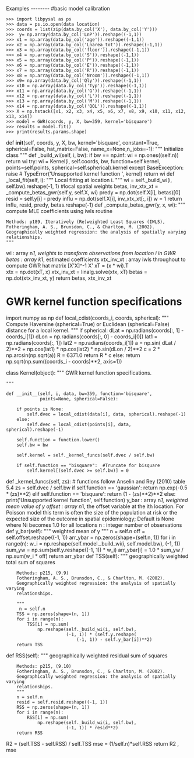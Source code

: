 Examples
    --------
    #basic model calibration

    >>> import libpysal as ps
    >>> data = ps.io.open(data location)
    >>> coords = list(zip(data.by_col('X'), data.by_col('Y')))
    >>>  y= np.array(data.by_col('LnP')).reshape((-1,1))
    >>> x1 = np.array(data.by_col('age')).reshape((-1,1))
    >>> x2 = np.array(data.by_col('Lnarea_tot')).reshape((-1,1))
    >>> x3 = np.array(data.by_col('floor')).reshape((-1,1))
    >>> x4 = np.array(data.by_col('S')).reshape((-1,1))
    >>> x5 = np.array(data.by_col('P')).reshape((-1,1))
    >>> x6 = np.array(data.by_col('E')).reshape((-1,1))
    >>> x7 = np.array(data.by_col('R')).reshape((-1,1))
    >>> x8 = np.array(data.by_col('Nroom')).reshape((-1,1))
    >>> x9= np.array(data.by_col('Qly')).reshape((-1,1))
    >>> x10 = np.array(data.by_col('Typ')).reshape((-1,1))
    >>> x11 = np.array(data.by_col('G')).reshape((-1,1))
    >>> x12 = np.array(data.by_col('L')).reshape((-1,1))
    >>> x13 = np.array(data.by_col('M')).reshape((-1,1))
    >>> x14 = np.array(data.by_col('QOL')).reshape((-1,1))
    >>> X = np.hstack([x1, x2, x3, x4, x5, x6, x7, x8, x9, x10, x11, x12, x13, x14])
    >>> model = GWR(coords, y, X, bw=359, kernel='bisquare')
    >>> results = model.fit()
    >>> print(results.params.shape)
def __init__(self, coords, y, X, bw, kernel='bisquare', constant=True,
                 spherical=False, hat_matrix=False, name_x=None,n_jobs=-1):
"""
Initialize class
"""
def _build_wi(self, i, bw):
       if bw == np.inf:
                  wi = np.ones((self.n))
                  return wi
try:
            wi = Kernel(i, self.coords, bw,
                        function=self.kernel, points=self.points,
                        spherical=self.spherical).kernel
        except BaseException:
            raise  # TypeError('Unsupported kernel function  ', kernel)
return wi
def _local_fit(self, i):
        """
        Local fitting at location i.
        """
        wi = self._build_wi(i, self.bw).reshape(-1, 1)  #local spatial weights
       betas, inv_xtx_xt = _compute_betas_gwr(self.y, self.X, wi)
       predy = np.dot(self.X[i], betas)[0]
       resid = self.y[i] - predy
       influ = np.dot(self.X[i], inv_xtx_xt[:, i])
        w = 1
        return influ, resid, predy, betas.reshape(-1)
def _compute_betas_gwr(y, x, wi):
"""
    compute MLE coefficients using iwls routine

    Methods: p189, Iteratively (Re)weighted Least Squares (IWLS),
    Fotheringham, A. S., Brunsdon, C., & Charlton, M. (2002).
    Geographically weighted regression: the analysis of spatially varying relationships.
    """
wi          : array
                  n*1, weights to transform observations from location i in GWR
betas       : array
                  k*1, estimated coefficients
xtx_inv_xt  : array
                  iwls throughout to compute GWR hat matrix
                  [X'X]^-1 X'
xT = (x * wi).T  
xtx = np.dot(xT, x)
xtx_inv_xt = linalg.solve(xtx, xT)
betas = np.dot(xtx_inv_xt, y)
return betas, xtx_inv_xt
# GWR kernel function specifications
import numpy as np
def local_cdist(coords_i, coords, spherical):
    """
    Compute Haversine (spherical=True) or Euclidean (spherical=False) distance for a local kernel.
    """
    if spherical:
        dLat = np.radians(coords[:, 1] - coords_i[1])
        dLon = np.radians(coords[:, 0] - coords_i[0])
        lat1 = np.radians(coords[:, 1])
        lat2 = np.radians(coords_i[1])
        a = np.sin(
            dLat / 2)**2 + np.cos(lat1) * np.cos(lat2) * np.sin(dLon / 2)**2
        c = 2 * np.arcsin(np.sqrt(a))
        R = 6371.0
        return R * c
    else:
        return np.sqrt(np.sum((coords_i - coords)**2, axis=1))

class Kernel(object):
    """
    GWR kernel function specifications.
    
    """

    def __init__(self, i, data, bw=359, function='bisquare',
                 points=None, spherical=False):

        if points is None:
            self.dvec = local_cdist(data[i], data, spherical).reshape(-1)
        else:
            self.dvec = local_cdist(points[i], data, spherical).reshape(-1)

        self.function = function.lower()
        self.bw = bw
        
        self.kernel = self._kernel_funcs(self.dvec / self.bw)

        if self.function == "bisquare":  #Truncate for bisquare
            self.kernel[(self.dvec >= self.bw)] = 0
def _kernel_funcs(self, zs):
        # functions follow Anselin and Rey (2010) table 5.4 
        zs = self.dvec / self.bw 
       if self.function == 'gaussian':
            return np.exp(-0.5 * (zs)**2)
        elif self.function == 'bisquare':
            return (1 - (zs)**2)**2
        else:
            print('Unsupported kernel function', self.function)
y_bar               : array
                          n*1, weighted mean value of y
offset              : array
                          n*1, the offset variable at the ith location.
                          For Poisson model this term is often the size of
                          the population at risk or the expected size of
                          the outcome in spatial epidemiology; Default is
                          None where Ni becomes 1.0 for all locations
n                      : integer
                         number of observations
def y_bar(self):
        """
        weighted mean of y
        """
         n = self.n
        off = self.offset.reshape((-1, 1))
        arr_ybar = np.zeros(shape=(self.n, 1))
        for i in range(n):
            w_i = np.reshape(self.model._build_wi(i, self.model.bw), (-1, 1))
            sum_yw = np.sum(self.y.reshape((-1, 1)) * w_i)
            arr_ybar[i] = 1.0 * sum_yw / np.sum(w_i * off)
        return arr_ybar
def TSS(self):
        """
        geographically weighted total sum of squares

        Methods: p215, (9.9)
        Fotheringham, A. S., Brunsdon, C., & Charlton, M. (2002).
        Geographically weighted regression: the analysis of spatially varying
        relationships.

        """
         n = self.n
        TSS = np.zeros(shape=(n, 1))
        for i in range(n):
            TSS[i] = np.sum(
                np.reshape(self._build_wi(i, self.bw),
                           (-1, 1)) * (self.y.reshape(
                               (-1, 1)) - self.y_bar[i])**2)
        return TSS
def RSS(self):
        """
        geographically weighted residual sum of squares

        Methods: p215, (9.10)
        Fotheringham, A. S., Brunsdon, C., & Charlton, M. (2002).
        Geographically weighted regression: the analysis of spatially varying
        relationships.
        """
        n = self.n
        resid = self.resid.reshape((-1, 1))
        RSS = np.zeros(shape=(n, 1))
        for i in range(n):
            RSS[i] = np.sum(
                np.reshape(self._build_wi(i, self.bw),
                           (-1, 1)) * resid**2)
        return RSS
R2 = (self.TSS - self.RSS) / self.TSS
mse = (1/self.n)*self.RSS
return R2 , mse

